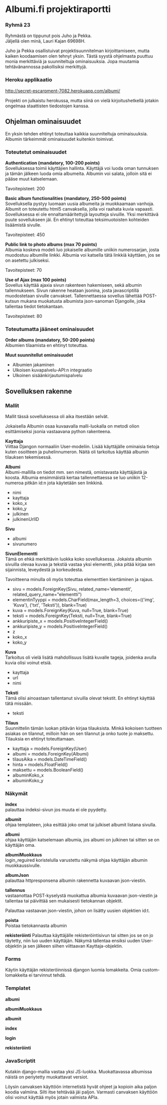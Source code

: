 Albumi.fi projektiraportti
===============

### Ryhmä 23

Ryhmästä on tippunut pois Juho ja Pekka.   
Jäljellä olen minä, Lauri Kajan 69698H.

Juho ja Pekka osallistuivat projektisuunnitelman kirjoittamiseen, mutta kaiken koodaamisen 
olen tehnyt yksin. Tästä syystä ohjelmasta puuttuu monia merkittäviä ja suunniteltuja ominaisuuksia. 
Jopa muutamia tehtävänannossa pakollisiksi merkittyjä.

### Heroku applikaatio
http://secret-escarpment-7082.herokuapp.com/albumi/

Projekti on julkaistu herokussa, mutta siinä on vielä kirjoitushetkellä jotakin ongelmaa 
staattisten tiedostojen
kanssa.


## Ohjelman ominaisuudet
En yksin tehden ehtinyt toteuttaa kaikkia suunniteltuja ominaisuuksia. 
Albumin tärkeimmät ominaisuudet kuitenkin toimivat.

### Toteutetut ominaisuudet
__Authentication (mandatory, 100-200 points)__   
Sovelluksessa toimii käyttäjien hallinta. Käyttäjä voi luoda oman tunnuksen ja tämän jälkeen luoda omia albumeita.
Albumin voi salata, jolloin sitä ei pääse muut katselemaan.

Tavoitepisteet: 200

__Basic album functionalities (mandatory, 250-500 points)__  
Sovelluksella pystyy luomaan uusia albumeita ja muokkaamaan vanhoja. Albumit on toteutettu html5 canvaksella, 
jolla voi raahata kuvia vapaasti. Sovelluksessa ei ole ennaltamääritettyjä layoutteja sivuille. 
Yksi merkittävä puute sovellukseen jäi. En ehtinyt toteuttaa teksimuotoisten kohteiden lisäämistä sivulle.

Tavoitepisteet: 450

__Public link to photo albums (max 70 points)__  
Albumia koskeva modeli luo jokaiselle albumille uniikin numerosarjan, josta muodostuu albumille linkki.
Albumia voi katsella tätä linkkiä käyttäen, jos se on asetettu julkiseksi.

Tavoitepisteet: 70

__Use of Ajax (max 100 points)__  
Sovellus käyttää ajaxia sivun rakenteen hakemiseen, sekä albumin tallennukseen.
Sivun rakenne heataan jsonina, josta javascriptillä muodostetaan sivulle canvakset.
Tallennettaessa sovellus lähettää POST-kutsun mukana muokatusta albumista json-sanoman Djangolle, joka 
tallentaa tiedot tietokantaan.

Tavoitepisteet: 80


### Toteutumatta jääneet ominaisuudet

__Order albums (mandatory, 50-200 points)__  
Albumien tilaamista en ehtinyt toteuttaa.

__Muut suunnitellut ominaisuudet__  
- Albumien jakaminen
- Ulkoisen kuvapalvelu-API:n integraatio
- Ulkoinen sisäänkirjautumispalvelu


## Sovelluksen rakenne

### Mallit

Mallit tässä sovelluksessa oli aika itsestään selvät.

Jokaisella Albumin osaa kuvaavalla malli-luokalla on metodi olion esittämiseksi 
jsonia vastaavana python rakenteena.

__Kayttaja__  
Viittaa Djangon normaaliin User-modeliin. Lisää käyttäjälle ominaisia tietoja 
kuten osoitteen ja puhelinnumeron. Näitä oli tarkoitus käyttää albumin tilauksen tekemisessä.

__Albumi__  
Albumi-mallilla on tiedot mm. sen nimestä, omistavasta käyttäjästä ja koosta.
Albumia ensimmäistä kertaa tallennettaessa se luo uniikin 12-numeroa pitkän id:n jota käytetään sen 
linkkinä.
- nimi
- kayttaja
- koko_x
- koko_y
- julkinen
- julkinenUrlID

__Sivu__  
- albumi
- sivunumero

__SivunElementti__  
Tämä on ehkä merkittävin luokka koko sovelluksessa. Jokaista albumin sivuilla olevaa kuvaa ja tekstiä 
vastaa yksi elementti, joka pitää kirjaa sen sijainnista, leveydestä ja korkeudesta.

Tavoitteena minulla oli myös toteuttaa elementtien kiertäminen ja rajaus.

- sivu = models.ForeignKey(Sivu, related_name='elementit', related_query_name="elementti")
- elementinTyyppi = models.CharField(max_length=3, choices=(('img', 'Kuva'), ('txt', 'Teksti')), blank=True)
- kuva = models.ForeignKey(Kuva, null=True, blank=True)
- teksti = models.ForeignKey(Teksti, null=True, blank=True)
- ankkuripiste_x = models.PositiveIntegerField()
- ankkuripiste_y = models.PositiveIntegerField()
- z
- koko_x
- koko_y

__Kuva__  
Tarkoitus oli vielä lisätä mahdollisuus lisätä kuvalle tageja, joidenka avulla kuvia olisi voinut etsiä.
- kayttaja
- url
- nimi

__Teksti__  
Tämä olisi ainoastaan tallentanut sivuilla olevat tekstit. En ehtinyt käyttää tätä missään.
- teksti

__Tilaus__  
Suunnittelin tämän luokan pitävän kirjaa tilauksista. Minkä kokoisen tuotteen asiakas on tilannut, milloin 
hän on sen tilannut ja onko tuote jo maksettu. Tilauksia en ehtinyt toteuttamaan.
- kayttaja = models.ForeignKey(User)
- albumi = models.ForeignKey(Albumi)
- tilausAika = models.DateTimeField()
- hinta = models.FloatField()
- maksettu = models.BooleanField()
- albuminKoko_x
- albuminKoko_y


### Näkymät
__index__  
palauttaa indeksi-sivun jos muuta ei ole pyydetty.

__albumit__  
ohjaa templateen, joka esittää joko omat tai julkiset albumit listana sivulla.

__albumi__  
ohjaa käyttäjän katselemaan albumia, jos albumi on julkinen tai sitten se on käyttäjän oma.

__albumiMuokkaus__  
login_reguired koristelulla varustettu näkymä ohjaa käyttäjän albumin muokkaussivulle.

__albumJson__  
palauttaa httpresponsena albumin rakennetta kuvaavan json-viestin.

__tallennus__  
vastaanottaa POST-kyselystä muokattua albumia kuvaavan json-viestin ja tallentaa tai päivittää sen 
mukaisesti tietokannan objektit.

Palauttaa vastaavan json-viestin, johon on lisätty uusien objektien id:t.

__poista__  
Poistaa tietokannasta albumin

__rekisteröinti__
Palauttaa käyttäjälle rekisteröintisivun tai sitten jos se on jo täytetty, niin luo uuden käyttäjän. 
Näkymä tallentaa ensiksi uuden User-objektin ja sen jälkeen siihen viittaavan Kayttaja-objektin.

### Forms
Käytin käyttäjän rekisteröinnissä djangon luomia lomakkeita. Omia custom-lomakkeita ei tarvinnut tehdä.

### Templatet
__albumi__  

__albumiMuokkaus__  

__albumit__  

__index__  

__login__  

__rekisteröinti__  

### JavaScriptit
Kutakin django-mallia vastaa yksi JS-luokka. Muokattavassa albumissa näistä on periytetty muokattavat versiot.

Löysin canvaksen käyttöön internetistä hyvät ohjeet ja kopioin aika paljon koodia valmiina. Silti itse tehtävää jäi paljon.
Varmasti canvaksen käyttöön olisi voinut käyttää myös jotain valmista APIa.
